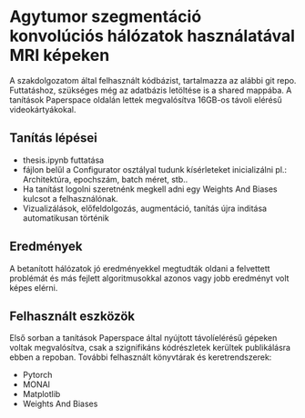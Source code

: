 # Agytumor szegmentáció konvolúciós hálózatok használatával MRI képeken 
A szakdolgozatom által felhasznált kódbázist, tartalmazza az alábbi git repo.
Futtatáshoz, szükséges még az adatbázis letöltése is a shared mappába.
A tanítások Paperspace oldalán lettek megvalósítva 16GB-os távoli elérésű videokártyákokal.

## Tanítás lépései
  - thesis.ipynb futtatása
  - fájlon belűl a Configurator osztályal tudunk kísérleteket inicializálni pl.: Architektúra, epochszám, batch méret, stb..
  - Ha tanítást logolni szeretnénk megkell adni egy Weights And Biases kulcsot a felhasználónak.
  - Vizualizálások, előfeldolgozás, augmentáció, tanítás újra inditása automatikusan történik

## Eredmények

A betanított hálózatok jó eredményekkel megtudták oldani a felvettett problémát és más fejlett algoritmusokkal
azonos vagy jobb eredményt volt képes elérni. 

## Felhasznált eszközök
Első sorban a tanítások Paperspace által nyújtott távolíelérésű gépeken voltak megvalósítva, csak a szignifikáns kódrészletek kerültek publikálásra ebben a repoban.
További felhasznált könyvtárak és keretrendszerek:
  - Pytorch
  - MONAI
  - Matplotlib
  - Weights And Biases
